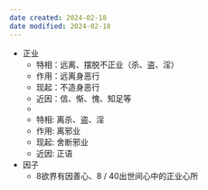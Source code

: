 ```yaml
---
date created: 2024-02-18
date modified: 2024-02-18
---
```

- 正业
    - 特相：远离、摆脱不正业（杀、盗、淫）
    - 作用：远离身恶行
    - 现起：不造身恶行
    - 近因：信、惭、愧、知足等
    - 
    - 特相: 离杀、盗、淫 
    - 作用: 离邪业 
    - 现起: 舍断邪业 
    - 近因: 正语
- 因子
    - 8欲界有因善心、8 / 40出世间心中的正业心所
